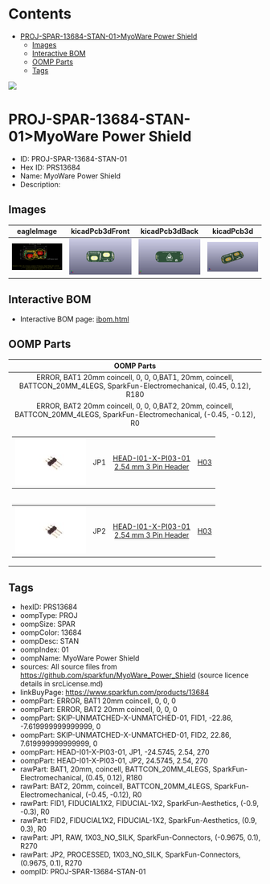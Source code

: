 



Contents
========

* [PROJ-SPAR-13684-STAN-01>MyoWare Power Shield](#proj-spar-13684-stan-01myoware-power-shield)
	* [Images](#images)
	* [Interactive BOM](#interactive-bom)
	* [OOMP Parts](#oomp-parts)
	* [Tags](#tags)
  
![][im]
# PROJ-SPAR-13684-STAN-01>MyoWare Power Shield

- ID: PROJ-SPAR-13684-STAN-01
- Hex ID: PRS13684
- Name: MyoWare Power Shield
- Description: 

## Images
  
  

|eagleImage|kicadPcb3dFront|kicadPcb3dBack|kicadPcb3d|
| :---: | :---: | :---: | :---: |
|[![eagleImage](eagleImage_140.png)](eagleImage_600.png)|[![kicadPcb3dFront](kicadPcb3dFront_140.png)](kicadPcb3dFront_600.png)|[![kicadPcb3dBack](kicadPcb3dBack_140.png)](kicadPcb3dBack_600.png)|[![kicadPcb3d](kicadPcb3d_140.png)](kicadPcb3d_600.png)|

## Interactive BOM

- Interactive BOM page: [ibom.html](kicad/bom/ibom.html)

## OOMP Parts
  

|OOMP Parts|
| :---: |
|ERROR, BAT1 20mm coincell, 0, 0, 0,BAT1, 20mm, coincell, BATTCON_20MM_4LEGS, SparkFun-Electromechanical, (0.45, 0.12), R180|
|ERROR, BAT2 20mm coincell, 0, 0, 0,BAT2, 20mm, coincell, BATTCON_20MM_4LEGS, SparkFun-Electromechanical, (-0.45, -0.12), R0|
|<table><tr><td>![HEAD-I01-X-PI03-01](https://raw.githubusercontent.com/oomlout/oomlout_OOMP_parts/main/HEAD-I01-X-PI03-01/image_140.jpg)</td><td> JP1</td><td>[HEAD-I01-X-PI03-01<br>2.54 mm 3 Pin Header](https://github.com/oomlout/oomlout_OOMP_parts/tree/main/HEAD-I01-X-PI03-01/)</td><td>[H03](https://github.com/oomlout/oomlout_OOMP_parts/tree/main/HEAD-I01-X-PI03-01/)</td></tr></table>|
|<table><tr><td>![HEAD-I01-X-PI03-01](https://raw.githubusercontent.com/oomlout/oomlout_OOMP_parts/main/HEAD-I01-X-PI03-01/image_140.jpg)</td><td> JP2</td><td>[HEAD-I01-X-PI03-01<br>2.54 mm 3 Pin Header](https://github.com/oomlout/oomlout_OOMP_parts/tree/main/HEAD-I01-X-PI03-01/)</td><td>[H03](https://github.com/oomlout/oomlout_OOMP_parts/tree/main/HEAD-I01-X-PI03-01/)</td></tr></table>|

## Tags

- hexID: PRS13684
- oompType: PROJ
- oompSize: SPAR
- oompColor: 13684
- oompDesc: STAN
- oompIndex: 01
- oompName: MyoWare Power Shield
- sources: All source files from https://github.com/sparkfun/MyoWare_Power_Shield (source licence details in srcLicense.md)
- linkBuyPage: https://www.sparkfun.com/products/13684
- oompPart: ERROR, BAT1 20mm coincell, 0, 0, 0
- oompPart: ERROR, BAT2 20mm coincell, 0, 0, 0
- oompPart: SKIP-UNMATCHED-X-UNMATCHED-01, FID1, -22.86, -7.619999999999999, 0
- oompPart: SKIP-UNMATCHED-X-UNMATCHED-01, FID2, 22.86, 7.619999999999999, 0
- oompPart: HEAD-I01-X-PI03-01, JP1, -24.5745, 2.54, 270
- oompPart: HEAD-I01-X-PI03-01, JP2, 24.5745, 2.54, 270
- rawPart: BAT1, 20mm, coincell, BATTCON_20MM_4LEGS, SparkFun-Electromechanical, (0.45, 0.12), R180
- rawPart: BAT2, 20mm, coincell, BATTCON_20MM_4LEGS, SparkFun-Electromechanical, (-0.45, -0.12), R0
- rawPart: FID1, FIDUCIAL1X2, FIDUCIAL-1X2, SparkFun-Aesthetics, (-0.9, -0.3), R0
- rawPart: FID2, FIDUCIAL1X2, FIDUCIAL-1X2, SparkFun-Aesthetics, (0.9, 0.3), R0
- rawPart: JP1, RAW, 1X03_NO_SILK, SparkFun-Connectors, (-0.9675, 0.1), R270
- rawPart: JP2, PROCESSED, 1X03_NO_SILK, SparkFun-Connectors, (0.9675, 0.1), R270
- oompID: PROJ-SPAR-13684-STAN-01



[im]: kicadPcb3d_450.png
